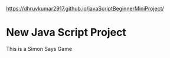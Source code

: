  https://dhruvkumar2917.github.io/javaScriptBeginnerMiniProject/

# New  Java Script Project

This is a Simon Says Game
